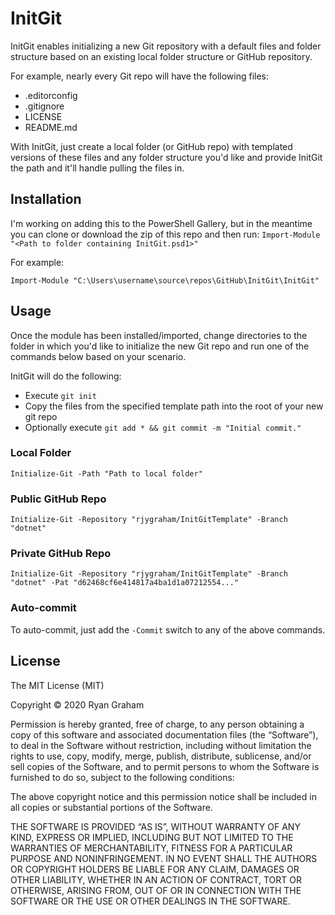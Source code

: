 # InitGit

InitGit enables initializing a new Git repository with a default files and folder structure based on an existing local folder structure or GitHub repository.

For example, nearly every Git repo will have the following files:

- .editorconfig
- .gitignore
- LICENSE
- README.md

With InitGit, just create a local folder (or GitHub repo) with templated versions of these files and any folder structure you'd like and provide InitGit the path and it'll handle pulling the files in.

## Installation

I'm working on adding this to the PowerShell Gallery, but in the meantime you can clone or download the zip of this repo and then run: `Import-Module "<Path to folder containing InitGit.psd1>"`

For example:

`Import-Module "C:\Users\username\source\repos\GitHub\InitGit\InitGit"`

## Usage

Once the module has been installed/imported, change directories to the folder in which you'd like to initialize the new Git repo and run one of the commands below based on your scenario.

InitGit will do the following:

- Execute `git init`
- Copy the files from the specified template path into the root of your new git repo
- Optionally execute `git add * && git commit -m "Initial commit."` 

### Local Folder

`Initialize-Git -Path "Path to local folder"`

### Public GitHub Repo

`Initialize-Git -Repository "rjygraham/InitGitTemplate" -Branch "dotnet"`

### Private GitHub Repo

`Initialize-Git -Repository "rjygraham/InitGitTemplate" -Branch "dotnet" -Pat "d62468cf6e414817a4ba1d1a07212554..."`

### Auto-commit

To auto-commit, just add the `-Commit` switch to any of the above commands.

## License

The MIT License (MIT)

Copyright © 2020 Ryan Graham

Permission is hereby granted, free of charge, to any person obtaining a copy of this software and associated documentation files (the “Software”), to deal in the Software without restriction, including without limitation the rights to use, copy, modify, merge, publish, distribute, sublicense, and/or sell copies of the Software, and to permit persons to whom the Software is furnished to do so, subject to the following conditions:

The above copyright notice and this permission notice shall be included in all copies or substantial portions of the Software.

THE SOFTWARE IS PROVIDED “AS IS”, WITHOUT WARRANTY OF ANY KIND, EXPRESS OR IMPLIED, INCLUDING BUT NOT LIMITED TO THE WARRANTIES OF MERCHANTABILITY, FITNESS FOR A PARTICULAR PURPOSE AND NONINFRINGEMENT. IN NO EVENT SHALL THE AUTHORS OR COPYRIGHT HOLDERS BE LIABLE FOR ANY CLAIM, DAMAGES OR OTHER LIABILITY, WHETHER IN AN ACTION OF CONTRACT, TORT OR OTHERWISE, ARISING FROM, OUT OF OR IN CONNECTION WITH THE SOFTWARE OR THE USE OR OTHER DEALINGS IN THE SOFTWARE.